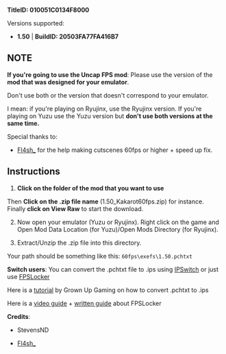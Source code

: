 **TitleID: 010051C0134F8000**

Versions supported:

- **1.50** | **BuildID: 20503FA77FA416B7**

## NOTE

**If you're going to use the Uncap FPS mod**: Please use the version of the **mod that was designed for your emulator**.

Don't use both or the version that doesn't correspond to your emulator.

I mean: if you're playing on Ryujinx, use the Ryujinx version. If you're playing on Yuzu use the Yuzu version but **don't use both versions at the same time.**

Special thanks to:

- [Fl4sh_](https://github.com/Fl4sh9174) for the help making cutscenes 60fps or higher + speed up fix.

## Instructions

1. **Click on the folder of the mod that you want to use**

Then **Click on the .zip file name** (1.50_Kakarot60fps.zip) for instance. Finally **click on View Raw** to start the download.

2. Now open your emulator (Yuzu or Ryujinx). Right click on the game and Open Mod Data Location (for Yuzu)/Open Mods Directory (for Ryujinx).

3. Extract/Unzip the .zip file into this directory.

Your path should be something like this: `60fps\exefs\1.50.pchtxt`

**Switch users**: You can convert  the .pchtxt file to .ips using [IPSwitch](https://github.com/3096/ipswitch) or just use [FPSLocker](https://github.com/masagrator/FPSLocker)

Here is a [tutorial](https://youtu.be/m-V6Rs2sm9w?si=-b10u6yv0dhih5Kk) by Grown Up Gaming on how to convert .pchtxt to .ips

Here is a [video guide](https://youtu.be/0X5g6HF7LB4?si=n-UtFAEAj2VtjEQQ) + [written guide](https://rentry.co/NSwitch60FPSLockerGuide) about FPSLocker

**Credits**: 

- StevensND

- [Fl4sh_](https://github.com/Fl4sh9174)